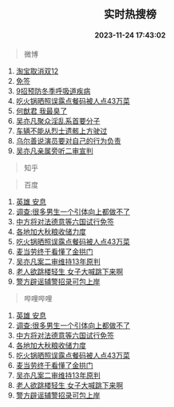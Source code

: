 <div align="center"><h2>实时热搜榜</h2><h4>2023-11-24 17:43:02</h4></div>

> 微博  

1. [淘宝取消双12](https://s.weibo.com/weibo?q=%23%E6%B7%98%E5%AE%9D%E5%8F%96%E6%B6%88%E5%8F%8C12%23&t=31&band_rank=1&Refer=top)<br />
2. [免签](https://s.weibo.com/weibo?q=%E5%85%8D%E7%AD%BE&t=31&band_rank=2&Refer=top)<br />
3. [9招预防冬季呼吸道疾病](https://s.weibo.com/weibo?q=%239%E6%8B%9B%E9%A2%84%E9%98%B2%E5%86%AC%E5%AD%A3%E5%91%BC%E5%90%B8%E9%81%93%E7%96%BE%E7%97%85%23&t=31&band_rank=3&Refer=top)<br />
4. [吃火锅晒照误露点餐码被人点43万菜](https://s.weibo.com/weibo?q=%23%E5%90%83%E7%81%AB%E9%94%85%E6%99%92%E7%85%A7%E8%AF%AF%E9%9C%B2%E7%82%B9%E9%A4%90%E7%A0%81%E8%A2%AB%E4%BA%BA%E7%82%B943%E4%B8%87%E8%8F%9C%23&t=31&band_rank=4&Refer=top)<br />
5. [何猷君 我最臭了](https://s.weibo.com/weibo?q=%E4%BD%95%E7%8C%B7%E5%90%9B%20%E6%88%91%E6%9C%80%E8%87%AD%E4%BA%86&t=31&band_rank=5&Refer=top)<br />
6. [吴亦凡聚众淫乱系首要分子](https://s.weibo.com/weibo?q=%23%E5%90%B4%E4%BA%A6%E5%87%A1%E8%81%9A%E4%BC%97%E6%B7%AB%E4%B9%B1%E7%B3%BB%E9%A6%96%E8%A6%81%E5%88%86%E5%AD%90%23&t=31&band_rank=6&Refer=top)<br />
7. [车辆不能从烈士遗骸上方驶过](https://s.weibo.com/weibo?q=%23%E8%BD%A6%E8%BE%86%E4%B8%8D%E8%83%BD%E4%BB%8E%E7%83%88%E5%A3%AB%E9%81%97%E9%AA%B8%E4%B8%8A%E6%96%B9%E9%A9%B6%E8%BF%87%23&t=31&band_rank=7&Refer=top)<br />
8. [乌尔善说演员要对自己的行为负责](https://s.weibo.com/weibo?q=%23%E4%B9%8C%E5%B0%94%E5%96%84%E8%AF%B4%E6%BC%94%E5%91%98%E8%A6%81%E5%AF%B9%E8%87%AA%E5%B7%B1%E7%9A%84%E8%A1%8C%E4%B8%BA%E8%B4%9F%E8%B4%A3%23&t=31&band_rank=8&Refer=top)<br />
9. [吴亦凡亲属旁听二审宣判](https://s.weibo.com/weibo?q=%23%E5%90%B4%E4%BA%A6%E5%87%A1%E4%BA%B2%E5%B1%9E%E6%97%81%E5%90%AC%E4%BA%8C%E5%AE%A1%E5%AE%A3%E5%88%A4%23&t=31&band_rank=9&Refer=top)<br />

> 知乎  


> 百度  

1. [英雄 安息](https://www.baidu.com/s?wd=%E8%8B%B1%E9%9B%84+%E5%AE%89%E6%81%AF&sa=fyb_news&rsv_dl=fyb_news)<br />
2. [调查:很多男生一个引体向上都做不了](https://www.baidu.com/s?wd=%E8%B0%83%E6%9F%A5%3A%E5%BE%88%E5%A4%9A%E7%94%B7%E7%94%9F%E4%B8%80%E4%B8%AA%E5%BC%95%E4%BD%93%E5%90%91%E4%B8%8A%E9%83%BD%E5%81%9A%E4%B8%8D%E4%BA%86&sa=fyb_news&rsv_dl=fyb_news)<br />
3. [中方将对法德意等六国试行免签](https://www.baidu.com/s?wd=%E4%B8%AD%E6%96%B9%E5%B0%86%E5%AF%B9%E6%B3%95%E5%BE%B7%E6%84%8F%E7%AD%89%E5%85%AD%E5%9B%BD%E8%AF%95%E8%A1%8C%E5%85%8D%E7%AD%BE&sa=fyb_news&rsv_dl=fyb_news)<br />
4. [各地加大秋粮收储力度](https://www.baidu.com/s?wd=%E5%90%84%E5%9C%B0%E5%8A%A0%E5%A4%A7%E7%A7%8B%E7%B2%AE%E6%94%B6%E5%82%A8%E5%8A%9B%E5%BA%A6&sa=fyb_news&rsv_dl=fyb_news)<br />
5. [吃火锅晒照误露点餐码被人点43万菜](https://www.baidu.com/s?wd=%E5%90%83%E7%81%AB%E9%94%85%E6%99%92%E7%85%A7%E8%AF%AF%E9%9C%B2%E7%82%B9%E9%A4%90%E7%A0%81%E8%A2%AB%E4%BA%BA%E7%82%B943%E4%B8%87%E8%8F%9C&sa=fyb_news&rsv_dl=fyb_news)<br />
6. [麦当劳终于看懂了金拱门](https://www.baidu.com/s?wd=%E9%BA%A6%E5%BD%93%E5%8A%B3%E7%BB%88%E4%BA%8E%E7%9C%8B%E6%87%82%E4%BA%86%E9%87%91%E6%8B%B1%E9%97%A8&sa=fyb_news&rsv_dl=fyb_news)<br />
7. [吴亦凡案二审维持13年原判](https://www.baidu.com/s?wd=%E5%90%B4%E4%BA%A6%E5%87%A1%E6%A1%88%E4%BA%8C%E5%AE%A1%E7%BB%B4%E6%8C%8113%E5%B9%B4%E5%8E%9F%E5%88%A4&sa=fyb_news&rsv_dl=fyb_news)<br />
8. [老人欲跳楼轻生 女子大喊跳下来啊](https://www.baidu.com/s?wd=%E8%80%81%E4%BA%BA%E6%AC%B2%E8%B7%B3%E6%A5%BC%E8%BD%BB%E7%94%9F+%E5%A5%B3%E5%AD%90%E5%A4%A7%E5%96%8A%E8%B7%B3%E4%B8%8B%E6%9D%A5%E5%95%8A&sa=fyb_news&rsv_dl=fyb_news)<br />
9. [警方辟谣辅警招录可包上岸](https://www.baidu.com/s?wd=%E8%AD%A6%E6%96%B9%E8%BE%9F%E8%B0%A3%E8%BE%85%E8%AD%A6%E6%8B%9B%E5%BD%95%E5%8F%AF%E5%8C%85%E4%B8%8A%E5%B2%B8&sa=fyb_news&rsv_dl=fyb_news)<br />

> 哔哩哔哩  

1. [英雄 安息](https://www.baidu.com/s?wd=%E8%8B%B1%E9%9B%84+%E5%AE%89%E6%81%AF&sa=fyb_news&rsv_dl=fyb_news)<br />
2. [调查:很多男生一个引体向上都做不了](https://www.baidu.com/s?wd=%E8%B0%83%E6%9F%A5%3A%E5%BE%88%E5%A4%9A%E7%94%B7%E7%94%9F%E4%B8%80%E4%B8%AA%E5%BC%95%E4%BD%93%E5%90%91%E4%B8%8A%E9%83%BD%E5%81%9A%E4%B8%8D%E4%BA%86&sa=fyb_news&rsv_dl=fyb_news)<br />
3. [中方将对法德意等六国试行免签](https://www.baidu.com/s?wd=%E4%B8%AD%E6%96%B9%E5%B0%86%E5%AF%B9%E6%B3%95%E5%BE%B7%E6%84%8F%E7%AD%89%E5%85%AD%E5%9B%BD%E8%AF%95%E8%A1%8C%E5%85%8D%E7%AD%BE&sa=fyb_news&rsv_dl=fyb_news)<br />
4. [各地加大秋粮收储力度](https://www.baidu.com/s?wd=%E5%90%84%E5%9C%B0%E5%8A%A0%E5%A4%A7%E7%A7%8B%E7%B2%AE%E6%94%B6%E5%82%A8%E5%8A%9B%E5%BA%A6&sa=fyb_news&rsv_dl=fyb_news)<br />
5. [吃火锅晒照误露点餐码被人点43万菜](https://www.baidu.com/s?wd=%E5%90%83%E7%81%AB%E9%94%85%E6%99%92%E7%85%A7%E8%AF%AF%E9%9C%B2%E7%82%B9%E9%A4%90%E7%A0%81%E8%A2%AB%E4%BA%BA%E7%82%B943%E4%B8%87%E8%8F%9C&sa=fyb_news&rsv_dl=fyb_news)<br />
6. [麦当劳终于看懂了金拱门](https://www.baidu.com/s?wd=%E9%BA%A6%E5%BD%93%E5%8A%B3%E7%BB%88%E4%BA%8E%E7%9C%8B%E6%87%82%E4%BA%86%E9%87%91%E6%8B%B1%E9%97%A8&sa=fyb_news&rsv_dl=fyb_news)<br />
7. [吴亦凡案二审维持13年原判](https://www.baidu.com/s?wd=%E5%90%B4%E4%BA%A6%E5%87%A1%E6%A1%88%E4%BA%8C%E5%AE%A1%E7%BB%B4%E6%8C%8113%E5%B9%B4%E5%8E%9F%E5%88%A4&sa=fyb_news&rsv_dl=fyb_news)<br />
8. [老人欲跳楼轻生 女子大喊跳下来啊](https://www.baidu.com/s?wd=%E8%80%81%E4%BA%BA%E6%AC%B2%E8%B7%B3%E6%A5%BC%E8%BD%BB%E7%94%9F+%E5%A5%B3%E5%AD%90%E5%A4%A7%E5%96%8A%E8%B7%B3%E4%B8%8B%E6%9D%A5%E5%95%8A&sa=fyb_news&rsv_dl=fyb_news)<br />
9. [警方辟谣辅警招录可包上岸](https://www.baidu.com/s?wd=%E8%AD%A6%E6%96%B9%E8%BE%9F%E8%B0%A3%E8%BE%85%E8%AD%A6%E6%8B%9B%E5%BD%95%E5%8F%AF%E5%8C%85%E4%B8%8A%E5%B2%B8&sa=fyb_news&rsv_dl=fyb_news)<br />
